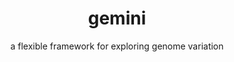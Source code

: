 ---
title: gemini
category: software
subtitle: a flexible framework for exploring genome variation
layout: default
modal-id: 3
img: gemini.overview.png
thumbnail: gemini.png
alt: gemini.png
manuscript: http://journals.plos.org/ploscompbiol/article?id=10.1371/journal.pcbi.1003153
code: https://github.com/arq5x/gemini
docs: http://gemini.readthedocs.org/en/latest/
description: GEMINI (GEnome MINIng) is a flexible framework for exploring genetic variation in the context of the wealth of genome annotations available for the human genome. By placing genetic variants, sample phenotypes and genotypes, as well as genome annotations into an integrated database framework, GEMINI provides a simple, flexible, and powerful system for exploring genetic variation for rare disease and population genetics.
---